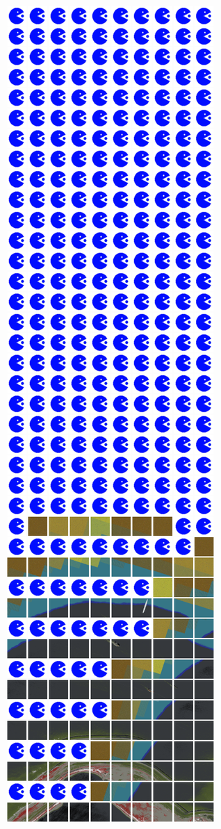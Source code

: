 <html>
<div>
<img src="https://github.com/HakkaTjakka/NL_TILE_MAP/blob/main/source.png" height="44" width="44">
<img src="https://github.com/HakkaTjakka/NL_TILE_MAP/blob/main/source.png" height="44" width="44">
<img src="https://github.com/HakkaTjakka/NL_TILE_MAP/blob/main/source.png" height="44" width="44">
<img src="https://github.com/HakkaTjakka/NL_TILE_MAP/blob/main/source.png" height="44" width="44">
<img src="https://github.com/HakkaTjakka/NL_TILE_MAP/blob/main/source.png" height="44" width="44">
<img src="https://github.com/HakkaTjakka/NL_TILE_MAP/blob/main/source.png" height="44" width="44">
<img src="https://github.com/HakkaTjakka/NL_TILE_MAP/blob/main/source.png" height="44" width="44">
<img src="https://github.com/HakkaTjakka/NL_TILE_MAP/blob/main/source.png" height="44" width="44">
<img src="https://github.com/HakkaTjakka/NL_TILE_MAP/blob/main/source.png" height="44" width="44">
<img src="https://github.com/HakkaTjakka/NL_TILE_MAP/blob/main/source.png" height="44" width="44">
<img src="https://github.com/HakkaTjakka/NL_TILE_MAP/blob/main/source.png" height="44" width="44">
<img src="https://github.com/HakkaTjakka/NL_TILE_MAP/blob/main/source.png" height="44" width="44">
<img src="https://github.com/HakkaTjakka/NL_TILE_MAP/blob/main/source.png" height="44" width="44">
<img src="https://github.com/HakkaTjakka/NL_TILE_MAP/blob/main/source.png" height="44" width="44">
<img src="https://github.com/HakkaTjakka/NL_TILE_MAP/blob/main/source.png" height="44" width="44">
<img src="https://github.com/HakkaTjakka/NL_TILE_MAP/blob/main/source.png" height="44" width="44">
<img src="https://github.com/HakkaTjakka/NL_TILE_MAP/blob/main/source.png" height="44" width="44">
<img src="https://github.com/HakkaTjakka/NL_TILE_MAP/blob/main/source.png" height="44" width="44">
<img src="https://github.com/HakkaTjakka/NL_TILE_MAP/blob/main/source.png" height="44" width="44">
<img src="https://github.com/HakkaTjakka/NL_TILE_MAP/blob/main/source.png" height="44" width="44">
<br>
<img src="https://github.com/HakkaTjakka/NL_TILE_MAP/blob/main/source.png" height="44" width="44">
<img src="https://github.com/HakkaTjakka/NL_TILE_MAP/blob/main/source.png" height="44" width="44">
<img src="https://github.com/HakkaTjakka/NL_TILE_MAP/blob/main/source.png" height="44" width="44">
<img src="https://github.com/HakkaTjakka/NL_TILE_MAP/blob/main/source.png" height="44" width="44">
<img src="https://github.com/HakkaTjakka/NL_TILE_MAP/blob/main/source.png" height="44" width="44">
<img src="https://github.com/HakkaTjakka/NL_TILE_MAP/blob/main/source.png" height="44" width="44">
<img src="https://github.com/HakkaTjakka/NL_TILE_MAP/blob/main/source.png" height="44" width="44">
<img src="https://github.com/HakkaTjakka/NL_TILE_MAP/blob/main/source.png" height="44" width="44">
<img src="https://github.com/HakkaTjakka/NL_TILE_MAP/blob/main/source.png" height="44" width="44">
<img src="https://github.com/HakkaTjakka/NL_TILE_MAP/blob/main/source.png" height="44" width="44">
<img src="https://github.com/HakkaTjakka/NL_TILE_MAP/blob/main/source.png" height="44" width="44">
<img src="https://github.com/HakkaTjakka/NL_TILE_MAP/blob/main/source.png" height="44" width="44">
<img src="https://github.com/HakkaTjakka/NL_TILE_MAP/blob/main/source.png" height="44" width="44">
<img src="https://github.com/HakkaTjakka/NL_TILE_MAP/blob/main/source.png" height="44" width="44">
<img src="https://github.com/HakkaTjakka/NL_TILE_MAP/blob/main/source.png" height="44" width="44">
<img src="https://github.com/HakkaTjakka/NL_TILE_MAP/blob/main/source.png" height="44" width="44">
<img src="https://github.com/HakkaTjakka/NL_TILE_MAP/blob/main/source.png" height="44" width="44">
<img src="https://github.com/HakkaTjakka/NL_TILE_MAP/blob/main/source.png" height="44" width="44">
<img src="https://github.com/HakkaTjakka/NL_TILE_MAP/blob/main/source.png" height="44" width="44">
<img src="https://github.com/HakkaTjakka/NL_TILE_MAP/blob/main/source.png" height="44" width="44">
<br>
<img src="https://github.com/HakkaTjakka/NL_TILE_MAP/blob/main/source.png" height="44" width="44">
<img src="https://github.com/HakkaTjakka/NL_TILE_MAP/blob/main/source.png" height="44" width="44">
<img src="https://github.com/HakkaTjakka/NL_TILE_MAP/blob/main/source.png" height="44" width="44">
<img src="https://github.com/HakkaTjakka/NL_TILE_MAP/blob/main/source.png" height="44" width="44">
<img src="https://github.com/HakkaTjakka/NL_TILE_MAP/blob/main/source.png" height="44" width="44">
<img src="https://github.com/HakkaTjakka/NL_TILE_MAP/blob/main/source.png" height="44" width="44">
<img src="https://github.com/HakkaTjakka/NL_TILE_MAP/blob/main/source.png" height="44" width="44">
<img src="https://github.com/HakkaTjakka/NL_TILE_MAP/blob/main/source.png" height="44" width="44">
<img src="https://github.com/HakkaTjakka/NL_TILE_MAP/blob/main/source.png" height="44" width="44">
<img src="https://github.com/HakkaTjakka/NL_TILE_MAP/blob/main/source.png" height="44" width="44">
<img src="https://github.com/HakkaTjakka/NL_TILE_MAP/blob/main/source.png" height="44" width="44">
<img src="https://github.com/HakkaTjakka/NL_TILE_MAP/blob/main/source.png" height="44" width="44">
<img src="https://github.com/HakkaTjakka/NL_TILE_MAP/blob/main/source.png" height="44" width="44">
<img src="https://github.com/HakkaTjakka/NL_TILE_MAP/blob/main/source.png" height="44" width="44">
<img src="https://github.com/HakkaTjakka/NL_TILE_MAP/blob/main/source.png" height="44" width="44">
<img src="https://github.com/HakkaTjakka/NL_TILE_MAP/blob/main/source.png" height="44" width="44">
<img src="https://github.com/HakkaTjakka/NL_TILE_MAP/blob/main/source.png" height="44" width="44">
<img src="https://github.com/HakkaTjakka/NL_TILE_MAP/blob/main/source.png" height="44" width="44">
<img src="https://github.com/HakkaTjakka/NL_TILE_MAP/blob/main/source.png" height="44" width="44">
<img src="https://github.com/HakkaTjakka/NL_TILE_MAP/blob/main/source.png" height="44" width="44">
<br>
<img src="https://github.com/HakkaTjakka/NL_TILE_MAP/blob/main/source.png" height="44" width="44">
<img src="https://github.com/HakkaTjakka/NL_TILE_MAP/blob/main/source.png" height="44" width="44">
<img src="https://github.com/HakkaTjakka/NL_TILE_MAP/blob/main/source.png" height="44" width="44">
<img src="https://github.com/HakkaTjakka/NL_TILE_MAP/blob/main/source.png" height="44" width="44">
<img src="https://github.com/HakkaTjakka/NL_TILE_MAP/blob/main/source.png" height="44" width="44">
<img src="https://github.com/HakkaTjakka/NL_TILE_MAP/blob/main/source.png" height="44" width="44">
<img src="https://github.com/HakkaTjakka/NL_TILE_MAP/blob/main/source.png" height="44" width="44">
<img src="https://github.com/HakkaTjakka/NL_TILE_MAP/blob/main/source.png" height="44" width="44">
<img src="https://github.com/HakkaTjakka/NL_TILE_MAP/blob/main/source.png" height="44" width="44">
<img src="https://github.com/HakkaTjakka/NL_TILE_MAP/blob/main/source.png" height="44" width="44">
<img src="https://github.com/HakkaTjakka/NL_TILE_MAP/blob/main/source.png" height="44" width="44">
<img src="https://github.com/HakkaTjakka/NL_TILE_MAP/blob/main/source.png" height="44" width="44">
<img src="https://github.com/HakkaTjakka/NL_TILE_MAP/blob/main/source.png" height="44" width="44">
<img src="https://github.com/HakkaTjakka/NL_TILE_MAP/blob/main/source.png" height="44" width="44">
<img src="https://github.com/HakkaTjakka/NL_TILE_MAP/blob/main/source.png" height="44" width="44">
<img src="https://github.com/HakkaTjakka/NL_TILE_MAP/blob/main/source.png" height="44" width="44">
<img src="https://github.com/HakkaTjakka/NL_TILE_MAP/blob/main/source.png" height="44" width="44">
<img src="https://github.com/HakkaTjakka/NL_TILE_MAP/blob/main/source.png" height="44" width="44">
<img src="https://github.com/HakkaTjakka/NL_TILE_MAP/blob/main/source.png" height="44" width="44">
<img src="https://github.com/HakkaTjakka/NL_TILE_MAP/blob/main/source.png" height="44" width="44">
<br>
<img src="https://github.com/HakkaTjakka/NL_TILE_MAP/blob/main/source.png" height="44" width="44">
<img src="https://github.com/HakkaTjakka/NL_TILE_MAP/blob/main/source.png" height="44" width="44">
<img src="https://github.com/HakkaTjakka/NL_TILE_MAP/blob/main/source.png" height="44" width="44">
<img src="https://github.com/HakkaTjakka/NL_TILE_MAP/blob/main/source.png" height="44" width="44">
<img src="https://github.com/HakkaTjakka/NL_TILE_MAP/blob/main/source.png" height="44" width="44">
<img src="https://github.com/HakkaTjakka/NL_TILE_MAP/blob/main/source.png" height="44" width="44">
<img src="https://github.com/HakkaTjakka/NL_TILE_MAP/blob/main/source.png" height="44" width="44">
<img src="https://github.com/HakkaTjakka/NL_TILE_MAP/blob/main/source.png" height="44" width="44">
<img src="https://github.com/HakkaTjakka/NL_TILE_MAP/blob/main/source.png" height="44" width="44">
<img src="https://github.com/HakkaTjakka/NL_TILE_MAP/blob/main/source.png" height="44" width="44">
<img src="https://github.com/HakkaTjakka/NL_TILE_MAP/blob/main/source.png" height="44" width="44">
<img src="https://github.com/HakkaTjakka/NL_TILE_MAP/blob/main/source.png" height="44" width="44">
<img src="https://github.com/HakkaTjakka/NL_TILE_MAP/blob/main/source.png" height="44" width="44">
<img src="https://github.com/HakkaTjakka/NL_TILE_MAP/blob/main/source.png" height="44" width="44">
<img src="https://github.com/HakkaTjakka/NL_TILE_MAP/blob/main/source.png" height="44" width="44">
<img src="https://github.com/HakkaTjakka/NL_TILE_MAP/blob/main/source.png" height="44" width="44">
<img src="https://github.com/HakkaTjakka/NL_TILE_MAP/blob/main/source.png" height="44" width="44">
<img src="https://github.com/HakkaTjakka/NL_TILE_MAP/blob/main/source.png" height="44" width="44">
<img src="https://github.com/HakkaTjakka/NL_TILE_MAP/blob/main/source.png" height="44" width="44">
<img src="https://github.com/HakkaTjakka/NL_TILE_MAP/blob/main/source.png" height="44" width="44">
<br>
<img src="https://github.com/HakkaTjakka/NL_TILE_MAP/blob/main/source.png" height="44" width="44">
<img src="https://github.com/HakkaTjakka/NL_TILE_MAP/blob/main/source.png" height="44" width="44">
<img src="https://github.com/HakkaTjakka/NL_TILE_MAP/blob/main/source.png" height="44" width="44">
<img src="https://github.com/HakkaTjakka/NL_TILE_MAP/blob/main/source.png" height="44" width="44">
<img src="https://github.com/HakkaTjakka/NL_TILE_MAP/blob/main/source.png" height="44" width="44">
<img src="https://github.com/HakkaTjakka/NL_TILE_MAP/blob/main/source.png" height="44" width="44">
<img src="https://github.com/HakkaTjakka/NL_TILE_MAP/blob/main/source.png" height="44" width="44">
<img src="https://github.com/HakkaTjakka/NL_TILE_MAP/blob/main/source.png" height="44" width="44">
<img src="https://github.com/HakkaTjakka/NL_TILE_MAP/blob/main/source.png" height="44" width="44">
<img src="https://github.com/HakkaTjakka/NL_TILE_MAP/blob/main/source.png" height="44" width="44">
<img src="https://github.com/HakkaTjakka/NL_TILE_MAP/blob/main/source.png" height="44" width="44">
<img src="https://github.com/HakkaTjakka/NL_TILE_MAP/blob/main/source.png" height="44" width="44">
<img src="https://github.com/HakkaTjakka/NL_TILE_MAP/blob/main/source.png" height="44" width="44">
<img src="https://github.com/HakkaTjakka/NL_TILE_MAP/blob/main/source.png" height="44" width="44">
<img src="https://github.com/HakkaTjakka/NL_TILE_MAP/blob/main/source.png" height="44" width="44">
<img src="https://github.com/HakkaTjakka/NL_TILE_MAP/blob/main/source.png" height="44" width="44">
<img src="https://github.com/HakkaTjakka/NL_TILE_MAP/blob/main/source.png" height="44" width="44">
<img src="https://github.com/HakkaTjakka/NL_TILE_MAP/blob/main/source.png" height="44" width="44">
<img src="https://github.com/HakkaTjakka/NL_TILE_MAP/blob/main/source.png" height="44" width="44">
<img src="https://github.com/HakkaTjakka/NL_TILE_MAP/blob/main/source.png" height="44" width="44">
<br>
<img src="https://github.com/HakkaTjakka/NL_TILE_MAP/blob/main/source.png" height="44" width="44">
<img src="https://github.com/HakkaTjakka/NL_TILE_MAP/blob/main/source.png" height="44" width="44">
<img src="https://github.com/HakkaTjakka/NL_TILE_MAP/blob/main/source.png" height="44" width="44">
<img src="https://github.com/HakkaTjakka/NL_TILE_MAP/blob/main/source.png" height="44" width="44">
<img src="https://github.com/HakkaTjakka/NL_TILE_MAP/blob/main/source.png" height="44" width="44">
<img src="https://github.com/HakkaTjakka/NL_TILE_MAP/blob/main/source.png" height="44" width="44">
<img src="https://github.com/HakkaTjakka/NL_TILE_MAP/blob/main/source.png" height="44" width="44">
<img src="https://github.com/HakkaTjakka/NL_TILE_MAP/blob/main/source.png" height="44" width="44">
<img src="https://github.com/HakkaTjakka/NL_TILE_MAP/blob/main/source.png" height="44" width="44">
<img src="https://github.com/HakkaTjakka/NL_TILE_MAP/blob/main/source.png" height="44" width="44">
<img src="https://github.com/HakkaTjakka/NL_TILE_MAP/blob/main/source.png" height="44" width="44">
<img src="https://github.com/HakkaTjakka/NL_TILE_MAP/blob/main/source.png" height="44" width="44">
<img src="https://github.com/HakkaTjakka/NL_TILE_MAP/blob/main/source.png" height="44" width="44">
<img src="https://github.com/HakkaTjakka/NL_TILE_MAP/blob/main/source.png" height="44" width="44">
<img src="https://github.com/HakkaTjakka/NL_TILE_MAP/blob/main/source.png" height="44" width="44">
<img src="https://github.com/HakkaTjakka/NL_TILE_MAP/blob/main/source.png" height="44" width="44">
<img src="https://github.com/HakkaTjakka/NL_TILE_MAP/blob/main/source.png" height="44" width="44">
<img src="https://github.com/HakkaTjakka/NL_TILE_MAP/blob/main/source.png" height="44" width="44">
<img src="https://github.com/HakkaTjakka/NL_TILE_MAP/blob/main/source.png" height="44" width="44">
<img src="https://github.com/HakkaTjakka/NL_TILE_MAP/blob/main/source.png" height="44" width="44">
<br>
<img src="https://github.com/HakkaTjakka/NL_TILE_MAP/blob/main/source.png" height="44" width="44">
<img src="https://github.com/HakkaTjakka/NL_TILE_MAP/blob/main/source.png" height="44" width="44">
<img src="https://github.com/HakkaTjakka/NL_TILE_MAP/blob/main/source.png" height="44" width="44">
<img src="https://github.com/HakkaTjakka/NL_TILE_MAP/blob/main/source.png" height="44" width="44">
<img src="https://github.com/HakkaTjakka/NL_TILE_MAP/blob/main/source.png" height="44" width="44">
<img src="https://github.com/HakkaTjakka/NL_TILE_MAP/blob/main/source.png" height="44" width="44">
<img src="https://github.com/HakkaTjakka/NL_TILE_MAP/blob/main/source.png" height="44" width="44">
<img src="https://github.com/HakkaTjakka/NL_TILE_MAP/blob/main/source.png" height="44" width="44">
<img src="https://github.com/HakkaTjakka/NL_TILE_MAP/blob/main/source.png" height="44" width="44">
<img src="https://github.com/HakkaTjakka/NL_TILE_MAP/blob/main/source.png" height="44" width="44">
<img src="https://github.com/HakkaTjakka/NL_TILE_MAP/blob/main/source.png" height="44" width="44">
<img src="https://github.com/HakkaTjakka/NL_TILE_MAP/blob/main/source.png" height="44" width="44">
<img src="https://github.com/HakkaTjakka/NL_TILE_MAP/blob/main/source.png" height="44" width="44">
<img src="https://github.com/HakkaTjakka/NL_TILE_MAP/blob/main/source.png" height="44" width="44">
<img src="https://github.com/HakkaTjakka/NL_TILE_MAP/blob/main/source.png" height="44" width="44">
<img src="https://github.com/HakkaTjakka/NL_TILE_MAP/blob/main/source.png" height="44" width="44">
<img src="https://github.com/HakkaTjakka/NL_TILE_MAP/blob/main/source.png" height="44" width="44">
<img src="https://github.com/HakkaTjakka/NL_TILE_MAP/blob/main/source.png" height="44" width="44">
<img src="https://github.com/HakkaTjakka/NL_TILE_MAP/blob/main/source.png" height="44" width="44">
<img src="https://github.com/HakkaTjakka/NL_TILE_MAP/blob/main/source.png" height="44" width="44">
<br>
<img src="https://github.com/HakkaTjakka/NL_TILE_MAP/blob/main/source.png" height="44" width="44">
<img src="https://github.com/HakkaTjakka/NL_TILE_MAP/blob/main/source.png" height="44" width="44">
<img src="https://github.com/HakkaTjakka/NL_TILE_MAP/blob/main/source.png" height="44" width="44">
<img src="https://github.com/HakkaTjakka/NL_TILE_MAP/blob/main/source.png" height="44" width="44">
<img src="https://github.com/HakkaTjakka/NL_TILE_MAP/blob/main/source.png" height="44" width="44">
<img src="https://github.com/HakkaTjakka/NL_TILE_MAP/blob/main/source.png" height="44" width="44">
<img src="https://github.com/HakkaTjakka/NL_TILE_MAP/blob/main/source.png" height="44" width="44">
<img src="https://github.com/HakkaTjakka/NL_TILE_MAP/blob/main/source.png" height="44" width="44">
<img src="https://github.com/HakkaTjakka/NL_TILE_MAP/blob/main/source.png" height="44" width="44">
<img src="https://github.com/HakkaTjakka/NL_TILE_MAP/blob/main/source.png" height="44" width="44">
<img src="https://github.com/HakkaTjakka/NL_TILE_MAP/blob/main/source.png" height="44" width="44">
<img src="https://github.com/HakkaTjakka/NL_TILE_MAP/blob/main/source.png" height="44" width="44">
<img src="https://github.com/HakkaTjakka/NL_TILE_MAP/blob/main/source.png" height="44" width="44">
<img src="https://github.com/HakkaTjakka/NL_TILE_MAP/blob/main/source.png" height="44" width="44">
<img src="https://github.com/HakkaTjakka/NL_TILE_MAP/blob/main/source.png" height="44" width="44">
<img src="https://github.com/HakkaTjakka/NL_TILE_MAP/blob/main/source.png" height="44" width="44">
<img src="https://github.com/HakkaTjakka/NL_TILE_MAP/blob/main/source.png" height="44" width="44">
<img src="https://github.com/HakkaTjakka/NL_TILE_MAP/blob/main/source.png" height="44" width="44">
<img src="https://github.com/HakkaTjakka/NL_TILE_MAP/blob/main/source.png" height="44" width="44">
<img src="https://github.com/HakkaTjakka/NL_TILE_MAP/blob/main/source.png" height="44" width="44">
<br>
<img src="https://github.com/HakkaTjakka/NL_TILE_MAP/blob/main/source.png" height="44" width="44">
<img src="https://github.com/HakkaTjakka/NL_TILE_MAP/blob/main/source.png" height="44" width="44">
<img src="https://github.com/HakkaTjakka/NL_TILE_MAP/blob/main/source.png" height="44" width="44">
<img src="https://github.com/HakkaTjakka/NL_TILE_MAP/blob/main/source.png" height="44" width="44">
<img src="https://github.com/HakkaTjakka/NL_TILE_MAP/blob/main/source.png" height="44" width="44">
<img src="https://github.com/HakkaTjakka/NL_TILE_MAP/blob/main/source.png" height="44" width="44">
<img src="https://github.com/HakkaTjakka/NL_TILE_MAP/blob/main/source.png" height="44" width="44">
<img src="https://github.com/HakkaTjakka/NL_TILE_MAP/blob/main/source.png" height="44" width="44">
<img src="https://github.com/HakkaTjakka/NL_TILE_MAP/blob/main/source.png" height="44" width="44">
<img src="https://github.com/HakkaTjakka/NL_TILE_MAP/blob/main/source.png" height="44" width="44">
<img src="https://github.com/HakkaTjakka/NL_TILE_MAP/blob/main/source.png" height="44" width="44">
<img src="https://github.com/HakkaTjakka/NL_TILE_MAP/blob/main/source.png" height="44" width="44">
<img src="https://github.com/HakkaTjakka/NL_TILE_MAP/blob/main/source.png" height="44" width="44">
<img src="https://github.com/HakkaTjakka/NL_TILE_MAP/blob/main/source.png" height="44" width="44">
<img src="https://github.com/HakkaTjakka/NL_TILE_MAP/blob/main/source.png" height="44" width="44">
<img src="https://github.com/HakkaTjakka/NL_TILE_MAP/blob/main/source.png" height="44" width="44">
<img src="https://github.com/HakkaTjakka/NL_TILE_MAP/blob/main/source.png" height="44" width="44">
<img src="https://github.com/HakkaTjakka/NL_TILE_MAP/blob/main/source.png" height="44" width="44">
<img src="https://github.com/HakkaTjakka/NL_TILE_MAP/blob/main/source.png" height="44" width="44">
<img src="https://github.com/HakkaTjakka/NL_TILE_MAP/blob/main/source.png" height="44" width="44">
<br>
<img src="https://github.com/HakkaTjakka/NL_TILE_MAP/blob/main/source.png" height="44" width="44">
<img src="https://github.com/HakkaTjakka/NL_TILE_MAP/blob/main/source.png" height="44" width="44">
<img src="https://github.com/HakkaTjakka/NL_TILE_MAP/blob/main/source.png" height="44" width="44">
<img src="https://github.com/HakkaTjakka/NL_TILE_MAP/blob/main/source.png" height="44" width="44">
<img src="https://github.com/HakkaTjakka/NL_TILE_MAP/blob/main/source.png" height="44" width="44">
<img src="https://github.com/HakkaTjakka/NL_TILE_MAP/blob/main/source.png" height="44" width="44">
<img src="https://github.com/HakkaTjakka/NL_TILE_MAP/blob/main/source.png" height="44" width="44">
<img src="https://github.com/HakkaTjakka/NL_TILE_MAP/blob/main/source.png" height="44" width="44">
<img src="https://github.com/HakkaTjakka/NL_TILE_MAP/blob/main/source.png" height="44" width="44">
<img src="https://github.com/HakkaTjakka/NL_TILE_MAP/blob/main/source.png" height="44" width="44">
<img src="https://github.com/HakkaTjakka/NL_TILE_MAP/blob/main/source.png" height="44" width="44">
<img src="https://github.com/HakkaTjakka/NL_TILE_MAP/blob/main/source.png" height="44" width="44">
<img src="https://github.com/HakkaTjakka/NL_TILE_MAP/blob/main/source.png" height="44" width="44">
<img src="https://github.com/HakkaTjakka/NL_TILE_MAP/blob/main/source.png" height="44" width="44">
<img src="https://github.com/HakkaTjakka/NL_TILE_MAP/blob/main/source.png" height="44" width="44">
<img src="https://github.com/HakkaTjakka/NL_TILE_MAP/blob/main/source.png" height="44" width="44">
<img src="https://github.com/HakkaTjakka/NL_TILE_MAP/blob/main/source.png" height="44" width="44">
<img src="https://github.com/HakkaTjakka/NL_TILE_MAP/blob/main/source.png" height="44" width="44">
<img src="https://github.com/HakkaTjakka/NL_TILE_MAP/blob/main/source.png" height="44" width="44">
<img src="https://github.com/HakkaTjakka/NL_TILE_MAP/blob/main/source.png" height="44" width="44">
<br>
<img src="https://github.com/HakkaTjakka/NL_TILE_MAP/blob/main/source.png" height="44" width="44">
<img src="https://github.com/HakkaTjakka/NL_TILE_MAP/blob/main/source.png" height="44" width="44">
<img src="https://github.com/HakkaTjakka/NL_TILE_MAP/blob/main/source.png" height="44" width="44">
<img src="https://github.com/HakkaTjakka/NL_TILE_MAP/blob/main/source.png" height="44" width="44">
<img src="https://github.com/HakkaTjakka/NL_TILE_MAP/blob/main/source.png" height="44" width="44">
<img src="https://github.com/HakkaTjakka/NL_TILE_MAP/blob/main/source.png" height="44" width="44">
<img src="https://github.com/HakkaTjakka/NL_TILE_MAP/blob/main/source.png" height="44" width="44">
<img src="https://github.com/HakkaTjakka/NL_TILE_MAP/blob/main/source.png" height="44" width="44">
<img src="https://github.com/HakkaTjakka/NL_TILE_MAP/blob/main/source.png" height="44" width="44">
<img src="https://github.com/HakkaTjakka/NL_TILE_MAP/blob/main/source.png" height="44" width="44">
<img src="https://github.com/HakkaTjakka/NL_TILE_MAP/blob/main/source.png" height="44" width="44">
<img src="https://github.com/HakkaTjakka/NL_TILE_MAP/blob/main/source.png" height="44" width="44">
<img src="https://github.com/HakkaTjakka/NL_TILE_MAP/blob/main/source.png" height="44" width="44">
<img src="https://github.com/HakkaTjakka/NL_TILE_MAP/blob/main/source.png" height="44" width="44">
<img src="https://github.com/HakkaTjakka/NL_TILE_MAP/blob/main/source.png" height="44" width="44">
<img src="https://github.com/HakkaTjakka/NL_TILE_MAP/blob/main/source.png" height="44" width="44">
<img src="https://github.com/HakkaTjakka/NL_TILE_MAP/blob/main/source.png" height="44" width="44">
<img src="https://github.com/HakkaTjakka/NL_TILE_MAP/blob/main/source.png" height="44" width="44">
<img src="https://github.com/HakkaTjakka/NL_TILE_MAP/blob/main/source.png" height="44" width="44">
<img src="https://github.com/HakkaTjakka/NL_TILE_MAP/blob/main/source.png" height="44" width="44">
<br>
<img src="https://github.com/HakkaTjakka/NL_TILE_MAP/blob/main/source.png" height="44" width="44">
<img src="https://github.com/HakkaTjakka/NL_TILE_MAP/blob/main/source.png" height="44" width="44">
<img src="https://github.com/HakkaTjakka/NL_TILE_MAP/blob/main/source.png" height="44" width="44">
<img src="https://github.com/HakkaTjakka/NL_TILE_MAP/blob/main/source.png" height="44" width="44">
<img src="https://github.com/HakkaTjakka/NL_TILE_MAP/blob/main/source.png" height="44" width="44">
<img src="https://github.com/HakkaTjakka/NL_TILE_MAP/blob/main/source.png" height="44" width="44">
<img src="https://github.com/HakkaTjakka/NL_TILE_MAP/blob/main/source.png" height="44" width="44">
<img src="https://github.com/HakkaTjakka/NL_TILE_MAP/blob/main/source.png" height="44" width="44">
<img src="https://github.com/HakkaTjakka/NL_TILE_MAP/blob/main/source.png" height="44" width="44">
<img src="https://github.com/HakkaTjakka/NL_TILE_MAP/blob/main/source.png" height="44" width="44">
<img src="https://github.com/HakkaTjakka/NL_TILE_MAP/blob/main/source.png" height="44" width="44">
<img src="https://github.com/HakkaTjakka/NL_TILE_MAP/blob/main/18/603/-1049/r.6031.-10488.png" height="44" width="44">
<img src="https://github.com/HakkaTjakka/NL_TILE_MAP/blob/main/18/603/-1049/r.6032.-10488.png" height="44" width="44">
<img src="https://github.com/HakkaTjakka/NL_TILE_MAP/blob/main/18/603/-1049/r.6033.-10488.png" height="44" width="44">
<img src="https://github.com/HakkaTjakka/NL_TILE_MAP/blob/main/18/603/-1049/r.6034.-10488.png" height="44" width="44">
<img src="https://github.com/HakkaTjakka/NL_TILE_MAP/blob/main/18/603/-1049/r.6035.-10488.png" height="44" width="44">
<img src="https://github.com/HakkaTjakka/NL_TILE_MAP/blob/main/18/603/-1049/r.6036.-10488.png" height="44" width="44">
<img src="https://github.com/HakkaTjakka/NL_TILE_MAP/blob/main/18/603/-1049/r.6037.-10488.png" height="44" width="44">
<img src="https://github.com/HakkaTjakka/NL_TILE_MAP/blob/main/source.png" height="44" width="44">
<img src="https://github.com/HakkaTjakka/NL_TILE_MAP/blob/main/source.png" height="44" width="44">
<br>
<img src="https://github.com/HakkaTjakka/NL_TILE_MAP/blob/main/source.png" height="44" width="44">
<img src="https://github.com/HakkaTjakka/NL_TILE_MAP/blob/main/source.png" height="44" width="44">
<img src="https://github.com/HakkaTjakka/NL_TILE_MAP/blob/main/source.png" height="44" width="44">
<img src="https://github.com/HakkaTjakka/NL_TILE_MAP/blob/main/source.png" height="44" width="44">
<img src="https://github.com/HakkaTjakka/NL_TILE_MAP/blob/main/source.png" height="44" width="44">
<img src="https://github.com/HakkaTjakka/NL_TILE_MAP/blob/main/source.png" height="44" width="44">
<img src="https://github.com/HakkaTjakka/NL_TILE_MAP/blob/main/source.png" height="44" width="44">
<img src="https://github.com/HakkaTjakka/NL_TILE_MAP/blob/main/source.png" height="44" width="44">
<img src="https://github.com/HakkaTjakka/NL_TILE_MAP/blob/main/source.png" height="44" width="44">
<img src="https://github.com/HakkaTjakka/NL_TILE_MAP/blob/main/18/602/-1049/r.6029.-10487.png" height="44" width="44">
<img src="https://github.com/HakkaTjakka/NL_TILE_MAP/blob/main/18/603/-1049/r.6030.-10487.png" height="44" width="44">
<img src="https://github.com/HakkaTjakka/NL_TILE_MAP/blob/main/18/603/-1049/r.6031.-10487.png" height="44" width="44">
<img src="https://github.com/HakkaTjakka/NL_TILE_MAP/blob/main/18/603/-1049/r.6032.-10487.png" height="44" width="44">
<img src="https://github.com/HakkaTjakka/NL_TILE_MAP/blob/main/18/603/-1049/r.6033.-10487.png" height="44" width="44">
<img src="https://github.com/HakkaTjakka/NL_TILE_MAP/blob/main/18/603/-1049/r.6034.-10487.png" height="44" width="44">
<img src="https://github.com/HakkaTjakka/NL_TILE_MAP/blob/main/18/603/-1049/r.6035.-10487.png" height="44" width="44">
<img src="https://github.com/HakkaTjakka/NL_TILE_MAP/blob/main/18/603/-1049/r.6036.-10487.png" height="44" width="44">
<img src="https://github.com/HakkaTjakka/NL_TILE_MAP/blob/main/18/603/-1049/r.6037.-10487.png" height="44" width="44">
<img src="https://github.com/HakkaTjakka/NL_TILE_MAP/blob/main/18/603/-1049/r.6038.-10487.png" height="44" width="44">
<img src="https://github.com/HakkaTjakka/NL_TILE_MAP/blob/main/18/603/-1049/r.6039.-10487.png" height="44" width="44">
<br>
<img src="https://github.com/HakkaTjakka/NL_TILE_MAP/blob/main/source.png" height="44" width="44">
<img src="https://github.com/HakkaTjakka/NL_TILE_MAP/blob/main/source.png" height="44" width="44">
<img src="https://github.com/HakkaTjakka/NL_TILE_MAP/blob/main/source.png" height="44" width="44">
<img src="https://github.com/HakkaTjakka/NL_TILE_MAP/blob/main/source.png" height="44" width="44">
<img src="https://github.com/HakkaTjakka/NL_TILE_MAP/blob/main/source.png" height="44" width="44">
<img src="https://github.com/HakkaTjakka/NL_TILE_MAP/blob/main/source.png" height="44" width="44">
<img src="https://github.com/HakkaTjakka/NL_TILE_MAP/blob/main/source.png" height="44" width="44">
<img src="https://github.com/HakkaTjakka/NL_TILE_MAP/blob/main/18/602/-1049/r.6027.-10486.png" height="44" width="44">
<img src="https://github.com/HakkaTjakka/NL_TILE_MAP/blob/main/18/602/-1049/r.6028.-10486.png" height="44" width="44">
<img src="https://github.com/HakkaTjakka/NL_TILE_MAP/blob/main/18/602/-1049/r.6029.-10486.png" height="44" width="44">
<img src="https://github.com/HakkaTjakka/NL_TILE_MAP/blob/main/18/603/-1049/r.6030.-10486.png" height="44" width="44">
<img src="https://github.com/HakkaTjakka/NL_TILE_MAP/blob/main/18/603/-1049/r.6031.-10486.png" height="44" width="44">
<img src="https://github.com/HakkaTjakka/NL_TILE_MAP/blob/main/18/603/-1049/r.6032.-10486.png" height="44" width="44">
<img src="https://github.com/HakkaTjakka/NL_TILE_MAP/blob/main/18/603/-1049/r.6033.-10486.png" height="44" width="44">
<img src="https://github.com/HakkaTjakka/NL_TILE_MAP/blob/main/18/603/-1049/r.6034.-10486.png" height="44" width="44">
<img src="https://github.com/HakkaTjakka/NL_TILE_MAP/blob/main/18/603/-1049/r.6035.-10486.png" height="44" width="44">
<img src="https://github.com/HakkaTjakka/NL_TILE_MAP/blob/main/18/603/-1049/r.6036.-10486.png" height="44" width="44">
<img src="https://github.com/HakkaTjakka/NL_TILE_MAP/blob/main/18/603/-1049/r.6037.-10486.png" height="44" width="44">
<img src="https://github.com/HakkaTjakka/NL_TILE_MAP/blob/main/18/603/-1049/r.6038.-10486.png" height="44" width="44">
<img src="https://github.com/HakkaTjakka/NL_TILE_MAP/blob/main/18/603/-1049/r.6039.-10486.png" height="44" width="44">
<br>
<img src="https://github.com/HakkaTjakka/NL_TILE_MAP/blob/main/source.png" height="44" width="44">
<img src="https://github.com/HakkaTjakka/NL_TILE_MAP/blob/main/source.png" height="44" width="44">
<img src="https://github.com/HakkaTjakka/NL_TILE_MAP/blob/main/source.png" height="44" width="44">
<img src="https://github.com/HakkaTjakka/NL_TILE_MAP/blob/main/source.png" height="44" width="44">
<img src="https://github.com/HakkaTjakka/NL_TILE_MAP/blob/main/source.png" height="44" width="44">
<img src="https://github.com/HakkaTjakka/NL_TILE_MAP/blob/main/source.png" height="44" width="44">
<img src="https://github.com/HakkaTjakka/NL_TILE_MAP/blob/main/source.png" height="44" width="44">
<img src="https://github.com/HakkaTjakka/NL_TILE_MAP/blob/main/18/602/-1049/r.6027.-10485.png" height="44" width="44">
<img src="https://github.com/HakkaTjakka/NL_TILE_MAP/blob/main/18/602/-1049/r.6028.-10485.png" height="44" width="44">
<img src="https://github.com/HakkaTjakka/NL_TILE_MAP/blob/main/18/602/-1049/r.6029.-10485.png" height="44" width="44">
<img src="https://github.com/HakkaTjakka/NL_TILE_MAP/blob/main/18/603/-1049/r.6030.-10485.png" height="44" width="44">
<img src="https://github.com/HakkaTjakka/NL_TILE_MAP/blob/main/18/603/-1049/r.6031.-10485.png" height="44" width="44">
<img src="https://github.com/HakkaTjakka/NL_TILE_MAP/blob/main/18/603/-1049/r.6032.-10485.png" height="44" width="44">
<img src="https://github.com/HakkaTjakka/NL_TILE_MAP/blob/main/18/603/-1049/r.6033.-10485.png" height="44" width="44">
<img src="https://github.com/HakkaTjakka/NL_TILE_MAP/blob/main/18/603/-1049/r.6034.-10485.png" height="44" width="44">
<img src="https://github.com/HakkaTjakka/NL_TILE_MAP/blob/main/18/603/-1049/r.6035.-10485.png" height="44" width="44">
<img src="https://github.com/HakkaTjakka/NL_TILE_MAP/blob/main/18/603/-1049/r.6036.-10485.png" height="44" width="44">
<img src="https://github.com/HakkaTjakka/NL_TILE_MAP/blob/main/18/603/-1049/r.6037.-10485.png" height="44" width="44">
<img src="https://github.com/HakkaTjakka/NL_TILE_MAP/blob/main/18/603/-1049/r.6038.-10485.png" height="44" width="44">
<img src="https://github.com/HakkaTjakka/NL_TILE_MAP/blob/main/18/603/-1049/r.6039.-10485.png" height="44" width="44">
<br>
<img src="https://github.com/HakkaTjakka/NL_TILE_MAP/blob/main/source.png" height="44" width="44">
<img src="https://github.com/HakkaTjakka/NL_TILE_MAP/blob/main/source.png" height="44" width="44">
<img src="https://github.com/HakkaTjakka/NL_TILE_MAP/blob/main/source.png" height="44" width="44">
<img src="https://github.com/HakkaTjakka/NL_TILE_MAP/blob/main/source.png" height="44" width="44">
<img src="https://github.com/HakkaTjakka/NL_TILE_MAP/blob/main/source.png" height="44" width="44">
<img src="https://github.com/HakkaTjakka/NL_TILE_MAP/blob/main/18/602/-1049/r.6025.-10484.png" height="44" width="44">
<img src="https://github.com/HakkaTjakka/NL_TILE_MAP/blob/main/18/602/-1049/r.6026.-10484.png" height="44" width="44">
<img src="https://github.com/HakkaTjakka/NL_TILE_MAP/blob/main/18/602/-1049/r.6027.-10484.png" height="44" width="44">
<img src="https://github.com/HakkaTjakka/NL_TILE_MAP/blob/main/18/602/-1049/r.6028.-10484.png" height="44" width="44">
<img src="https://github.com/HakkaTjakka/NL_TILE_MAP/blob/main/18/602/-1049/r.6029.-10484.png" height="44" width="44">
<img src="https://github.com/HakkaTjakka/NL_TILE_MAP/blob/main/18/603/-1049/r.6030.-10484.png" height="44" width="44">
<img src="https://github.com/HakkaTjakka/NL_TILE_MAP/blob/main/18/603/-1049/r.6031.-10484.png" height="44" width="44">
<img src="https://github.com/HakkaTjakka/NL_TILE_MAP/blob/main/18/603/-1049/r.6032.-10484.png" height="44" width="44">
<img src="https://github.com/HakkaTjakka/NL_TILE_MAP/blob/main/18/603/-1049/r.6033.-10484.png" height="44" width="44">
<img src="https://github.com/HakkaTjakka/NL_TILE_MAP/blob/main/18/603/-1049/r.6034.-10484.png" height="44" width="44">
<img src="https://github.com/HakkaTjakka/NL_TILE_MAP/blob/main/18/603/-1049/r.6035.-10484.png" height="44" width="44">
<img src="https://github.com/HakkaTjakka/NL_TILE_MAP/blob/main/18/603/-1049/r.6036.-10484.png" height="44" width="44">
<img src="https://github.com/HakkaTjakka/NL_TILE_MAP/blob/main/18/603/-1049/r.6037.-10484.png" height="44" width="44">
<img src="https://github.com/HakkaTjakka/NL_TILE_MAP/blob/main/18/603/-1049/r.6038.-10484.png" height="44" width="44">
<img src="https://github.com/HakkaTjakka/NL_TILE_MAP/blob/main/18/603/-1049/r.6039.-10484.png" height="44" width="44">
<br>
<img src="https://github.com/HakkaTjakka/NL_TILE_MAP/blob/main/source.png" height="44" width="44">
<img src="https://github.com/HakkaTjakka/NL_TILE_MAP/blob/main/source.png" height="44" width="44">
<img src="https://github.com/HakkaTjakka/NL_TILE_MAP/blob/main/source.png" height="44" width="44">
<img src="https://github.com/HakkaTjakka/NL_TILE_MAP/blob/main/source.png" height="44" width="44">
<img src="https://github.com/HakkaTjakka/NL_TILE_MAP/blob/main/source.png" height="44" width="44">
<img src="https://github.com/HakkaTjakka/NL_TILE_MAP/blob/main/18/602/-1049/r.6025.-10483.png" height="44" width="44">
<img src="https://github.com/HakkaTjakka/NL_TILE_MAP/blob/main/18/602/-1049/r.6026.-10483.png" height="44" width="44">
<img src="https://github.com/HakkaTjakka/NL_TILE_MAP/blob/main/18/602/-1049/r.6027.-10483.png" height="44" width="44">
<img src="https://github.com/HakkaTjakka/NL_TILE_MAP/blob/main/18/602/-1049/r.6028.-10483.png" height="44" width="44">
<img src="https://github.com/HakkaTjakka/NL_TILE_MAP/blob/main/18/602/-1049/r.6029.-10483.png" height="44" width="44">
<img src="https://github.com/HakkaTjakka/NL_TILE_MAP/blob/main/18/603/-1049/r.6030.-10483.png" height="44" width="44">
<img src="https://github.com/HakkaTjakka/NL_TILE_MAP/blob/main/18/603/-1049/r.6031.-10483.png" height="44" width="44">
<img src="https://github.com/HakkaTjakka/NL_TILE_MAP/blob/main/18/603/-1049/r.6032.-10483.png" height="44" width="44">
<img src="https://github.com/HakkaTjakka/NL_TILE_MAP/blob/main/18/603/-1049/r.6033.-10483.png" height="44" width="44">
<img src="https://github.com/HakkaTjakka/NL_TILE_MAP/blob/main/18/603/-1049/r.6034.-10483.png" height="44" width="44">
<img src="https://github.com/HakkaTjakka/NL_TILE_MAP/blob/main/18/603/-1049/r.6035.-10483.png" height="44" width="44">
<img src="https://github.com/HakkaTjakka/NL_TILE_MAP/blob/main/18/603/-1049/r.6036.-10483.png" height="44" width="44">
<img src="https://github.com/HakkaTjakka/NL_TILE_MAP/blob/main/18/603/-1049/r.6037.-10483.png" height="44" width="44">
<img src="https://github.com/HakkaTjakka/NL_TILE_MAP/blob/main/18/603/-1049/r.6038.-10483.png" height="44" width="44">
<img src="https://github.com/HakkaTjakka/NL_TILE_MAP/blob/main/18/603/-1049/r.6039.-10483.png" height="44" width="44">
<br>
<img src="https://github.com/HakkaTjakka/NL_TILE_MAP/blob/main/source.png" height="44" width="44">
<img src="https://github.com/HakkaTjakka/NL_TILE_MAP/blob/main/source.png" height="44" width="44">
<img src="https://github.com/HakkaTjakka/NL_TILE_MAP/blob/main/source.png" height="44" width="44">
<img src="https://github.com/HakkaTjakka/NL_TILE_MAP/blob/main/source.png" height="44" width="44">
<img src="https://github.com/HakkaTjakka/NL_TILE_MAP/blob/main/18/602/-1049/r.6024.-10482.png" height="44" width="44">
<img src="https://github.com/HakkaTjakka/NL_TILE_MAP/blob/main/18/602/-1049/r.6025.-10482.png" height="44" width="44">
<img src="https://github.com/HakkaTjakka/NL_TILE_MAP/blob/main/18/602/-1049/r.6026.-10482.png" height="44" width="44">
<img src="https://github.com/HakkaTjakka/NL_TILE_MAP/blob/main/18/602/-1049/r.6027.-10482.png" height="44" width="44">
<img src="https://github.com/HakkaTjakka/NL_TILE_MAP/blob/main/18/602/-1049/r.6028.-10482.png" height="44" width="44">
<img src="https://github.com/HakkaTjakka/NL_TILE_MAP/blob/main/18/602/-1049/r.6029.-10482.png" height="44" width="44">
<img src="https://github.com/HakkaTjakka/NL_TILE_MAP/blob/main/18/603/-1049/r.6030.-10482.png" height="44" width="44">
<img src="https://github.com/HakkaTjakka/NL_TILE_MAP/blob/main/18/603/-1049/r.6031.-10482.png" height="44" width="44">
<img src="https://github.com/HakkaTjakka/NL_TILE_MAP/blob/main/18/603/-1049/r.6032.-10482.png" height="44" width="44">
<img src="https://github.com/HakkaTjakka/NL_TILE_MAP/blob/main/18/603/-1049/r.6033.-10482.png" height="44" width="44">
<img src="https://github.com/HakkaTjakka/NL_TILE_MAP/blob/main/18/603/-1049/r.6034.-10482.png" height="44" width="44">
<img src="https://github.com/HakkaTjakka/NL_TILE_MAP/blob/main/18/603/-1049/r.6035.-10482.png" height="44" width="44">
<img src="https://github.com/HakkaTjakka/NL_TILE_MAP/blob/main/18/603/-1049/r.6036.-10482.png" height="44" width="44">
<img src="https://github.com/HakkaTjakka/NL_TILE_MAP/blob/main/18/603/-1049/r.6037.-10482.png" height="44" width="44">
<img src="https://github.com/HakkaTjakka/NL_TILE_MAP/blob/main/18/603/-1049/r.6038.-10482.png" height="44" width="44">
<img src="https://github.com/HakkaTjakka/NL_TILE_MAP/blob/main/18/603/-1049/r.6039.-10482.png" height="44" width="44">
<br>
<img src="https://github.com/HakkaTjakka/NL_TILE_MAP/blob/main/source.png" height="44" width="44">
<img src="https://github.com/HakkaTjakka/NL_TILE_MAP/blob/main/source.png" height="44" width="44">
<img src="https://github.com/HakkaTjakka/NL_TILE_MAP/blob/main/source.png" height="44" width="44">
<img src="https://github.com/HakkaTjakka/NL_TILE_MAP/blob/main/source.png" height="44" width="44">
<img src="https://github.com/HakkaTjakka/NL_TILE_MAP/blob/main/18/602/-1049/r.6024.-10481.png" height="44" width="44">
<img src="https://github.com/HakkaTjakka/NL_TILE_MAP/blob/main/18/602/-1049/r.6025.-10481.png" height="44" width="44">
<img src="https://github.com/HakkaTjakka/NL_TILE_MAP/blob/main/18/602/-1049/r.6026.-10481.png" height="44" width="44">
<img src="https://github.com/HakkaTjakka/NL_TILE_MAP/blob/main/18/602/-1049/r.6027.-10481.png" height="44" width="44">
<img src="https://github.com/HakkaTjakka/NL_TILE_MAP/blob/main/18/602/-1049/r.6028.-10481.png" height="44" width="44">
<img src="https://github.com/HakkaTjakka/NL_TILE_MAP/blob/main/18/602/-1049/r.6029.-10481.png" height="44" width="44">
<img src="https://github.com/HakkaTjakka/NL_TILE_MAP/blob/main/18/603/-1049/r.6030.-10481.png" height="44" width="44">
<img src="https://github.com/HakkaTjakka/NL_TILE_MAP/blob/main/18/603/-1049/r.6031.-10481.png" height="44" width="44">
<img src="https://github.com/HakkaTjakka/NL_TILE_MAP/blob/main/18/603/-1049/r.6032.-10481.png" height="44" width="44">
<img src="https://github.com/HakkaTjakka/NL_TILE_MAP/blob/main/18/603/-1049/r.6033.-10481.png" height="44" width="44">
<img src="https://github.com/HakkaTjakka/NL_TILE_MAP/blob/main/18/603/-1049/r.6034.-10481.png" height="44" width="44">
<img src="https://github.com/HakkaTjakka/NL_TILE_MAP/blob/main/18/603/-1049/r.6035.-10481.png" height="44" width="44">
<img src="https://github.com/HakkaTjakka/NL_TILE_MAP/blob/main/18/603/-1049/r.6036.-10481.png" height="44" width="44">
<img src="https://github.com/HakkaTjakka/NL_TILE_MAP/blob/main/18/603/-1049/r.6037.-10481.png" height="44" width="44">
<img src="https://github.com/HakkaTjakka/NL_TILE_MAP/blob/main/18/603/-1049/r.6038.-10481.png" height="44" width="44">
<img src="https://github.com/HakkaTjakka/NL_TILE_MAP/blob/main/18/603/-1049/r.6039.-10481.png" height="44" width="44">
<br>
</div>
</html>
